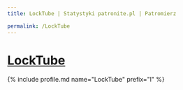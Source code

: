 ```yaml
---
title: LockTube | Statystyki patronite.pl | Patromierz

permalink: /LockTube
---
```


# [LockTube](https://patronite.pl/LockTube)

{% include profile.md name="LockTube" prefix="l" %}

